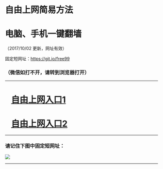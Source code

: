 ﻿# 自由上网简易方法

# 电脑、手机一键翻墙

（2017/10/02 更新，网址有效）

固定短网址：https://git.io/free99

### （微信如打不开，请转到浏览器打开）


***





# &nbsp;&nbsp; <a href="http://ft1093414886.fwtz-zhenx1001.xyz/fwqtz01.html?t=100200115317 " target="_blank">自由上网入口1</a>
# &nbsp;&nbsp; <a href="http://ft1031731043.fw-tzzhen1002.xyz/fwqtz02.html?t=10020019209 " target="_blank">自由上网入口2</a>
***

### 请记住下图中固定短网址：

<img src="https://s3-us-west-2.amazonaws.com/fwq-1001/yjfq-20170905okok.png" /> 


***

